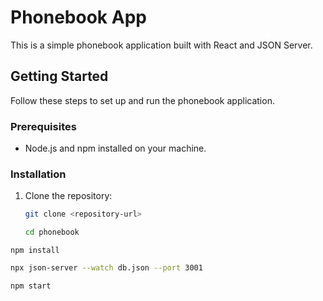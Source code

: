 

# Phonebook App

This is a simple phonebook application built with React and JSON Server.

## Getting Started

Follow these steps to set up and run the phonebook application.

### Prerequisites

- Node.js and npm installed on your machine.

### Installation

1. Clone the repository:

   ```bash
   git clone <repository-url>

   ```

    ```bash
   cd phonebook

```
npm install
```

 ```bash
npx json-server --watch db.json --port 3001
```
 ```bash
npm start
```
